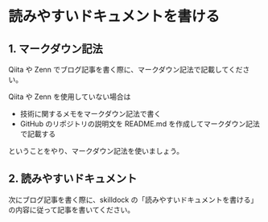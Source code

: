# 読みやすいドキュメントを書ける

## 1. マークダウン記法

Qiita や Zenn でブログ記事を書く際に、マークダウン記法で記載してください。

Qiita や Zenn を使用していない場合は

- 技術に関するメモをマークダウン記法で書く
- GitHub のリポジトリの説明文を README.md を作成してマークダウン記法で記載する

ということをやり、マークダウン記法を使いましょう。

## 2. 読みやすいドキュメント

次にブログ記事を書く際に、skilldock の「読みやすいドキュメントを書ける」の内容に従って記事を書いてください。